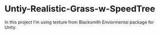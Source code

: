 # Untiy-Realistic-Grass-w-SpeedTree
In this project I'm using texture from Blacksmith Enviormental package for Unity. 

